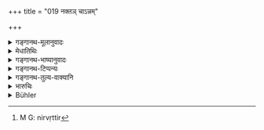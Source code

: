 +++
title = "019 नक्तञ् चाऽन्नम्"

+++

<details><summary>गङ्गानथ-मूलानुवादः</summary>

Having collected food to the best of his ability, he should eat it at night, or during the day; or he may do it at every fourth time, or at every eighth time.—(19).
</details>

<details><summary>मेधातिथिः</summary>

द्विर्भोजनस्य पुरुषार्थतया विहितत्वाद् अन्यतरस्मिन् काले निवृत्तिर्[^५] विधीयते । यथा यथा वयो ऽतिक्रामति तथा तथा भोजनकालं जह्यात् । चतुर्थम् अप्य् अष्टमावधिकतयाश्रयेत् । त्रीण्य् अहोरात्राण्य् अतीत्य चतुर्थे ऽहनि सायं भुञ्जानो **ऽष्टमकालिको** भवति । भोजनस्य प्रकृतत्वात् तद्विषयश् **चतुर्थकाल**संबन्धः प्रतीयते ॥ ६.१९ ॥


[^५]:
     M G: nirvṛttir
</details>

<details><summary>गङ्गानथ-भाष्यानुवादः</summary>

Two meals having been prescribed for the man’s ordinary purposes, the present text lays down the dropping of one of these meals for the Hermit. The sense is that as age goes on advancing, the man should go on dropping the mealtimes one by one. The ‘fourth’ meal-time is to be computed in the same manner us the ‘eighth’: Three days having elapsed, if one eats in the evening of the fourth day, he comes to be regarded as eating ‘*every eighth time*’. The act of *eating* being the subject-matter of the context, the ‘fourth’ (or ‘eighth’) time has to be taken as referring to that act.—(19).
</details>

<details><summary>गङ्गानथ-टिप्पन्यः</summary>

This verse is quoted in *Aparārka*, (p. 943), which notes that the text
provides several options, to be adopted according to the physical
strength of the person concerned; and the particular option selected in
the beginning should be kept up throughout the life-stage.

The verse is quoted in *Mitākṣarā* verse XXI, which has the same note as
*Aparārka*.
</details>

<details><summary>गङ्गानथ-तुल्य-वाक्यानि</summary>

*Viṣṇu* (95.5.6).—‘He should eat at night, he may eat after having
fasted entirely for one day, or for two days, or for three days.’

*Yājñavalkya* (3.50).—‘He may maintain his life by the *Candrāyaṇa* or
the *Kṛcchra* method; or he may eat food on the lapse of a fortnight, or
of a month, or of one day.’
</details>

<details><summary>भारुचिः</summary>

[लेखोऽव्यक्तः।]
</details>

<details><summary>Bühler</summary>

019	Having collected food according to his ability, he may either eat at night (only), or in the day-time (only), or at every fourth meal-time, or at every eighth.
</details>
